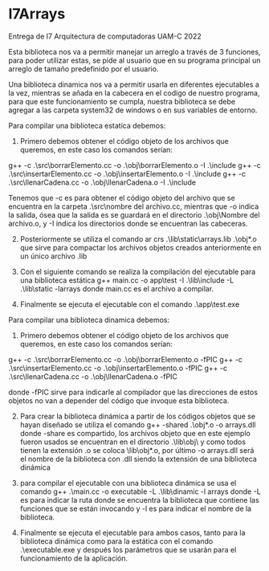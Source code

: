 # I7Arrays
Entrega de I7 Arquitectura de computadoras UAM-C 2022

Esta biblioteca nos va a permitir manejar un arreglo a través de 3 funciones, para poder utilizar estas, se pide al usuario que en su programa principal un arreglo de tamaño predefinido por el usuario. 

Una biblioteca dinamica nos va a permitir usarla en diferentes ejecutables a la vez, mientras se añada en la cabecera en el codigo de nuestro programa, para que este funcionamiento se cumpla, nuestra biblioteca se debe agregar a las carpeta system32 de windows o en sus variables de entorno.

Para compilar una biblioteca estatica debemos:

1.	Primero debemos obtener el código objeto de los archivos que queremos, en este caso los comandos serían: 

g++ -c .\src\borrarElemento.cc -o .\obj\borrarElemento.o -I .\include
g++ -c .\src\insertarElemento.cc -o .\obj\insertarElemento.o -I .\include
g++ -c .\src\llenarCadena.cc -o .\obj\llenarCadena.o -I .\include

Tenemos que -c es para obtener el código objeto del archivo que se encuentra en la carpeta .\src\nombre del archivo.cc, mientras que -o indica la salida, ósea que la salida es se guardará en el directorio .\obj\Nombre del archivo.o, y -I indica los directorios donde se encuentran las cabeceras.

2.	Posteriormente se utiliza el comando ar crs .\lib\static\arrays.lib .\obj\*.o que sirve para compactar los archivos objetos creados anteriormente en un único archivo .lib

3.	Con el siguiente comando se realiza la compilación del ejecutable para una biblioteca estática g++ main.cc -o app\test -I .\lib\include -L .\lib\static -larrays donde main.cc es el archivo a compilar.

4.	Finalmente se ejecuta el ejecutable con el comando .\app\test.exe

Para compilar una biblioteca dinamica debemos:

1.	Primero debemos obtener el código objeto de los archivos que queremos, en este caso los comandos serían: 

g++ -c .\src\borrarElemento.cc -o .\obj\borrarElemento.o -fPIC
g++ -c .\src\insertarElemento.cc -o .\obj\insertarElemento.o -fPIC
g++ -c .\src\llenarCadena.cc -o .\obj\llenarCadena.o -fPIC

donde -fPIC sirve para indicarle al compilador que las direcciones de estos objetos no van a depender del código que invoque esta biblioteca.

2.	Para crear la biblioteca dinámica a partir de los códigos objetos que se hayan diseñado se utiliza el comando g++ -shared .\obj\*.o -o arrays.dll donde -share es compartido, los archivos objeto que en este ejemplo fueron usados se encuentran en el directorio  .\lib\obj\ y como todos tienen la extensión .o se coloca \lib\obj\*.o, por último -o arrays.dll será el nombre de la biblioteca con .dll siendo la extensión de una biblioteca dinámica

3.	para compilar el ejecutable con una biblioteca dinámica se usa el comando g++ .\main.cc -o executable -L .\lib\dinamic -l arrays donde -L es para indicar la ruta donde se encuentra la biblioteca que contiene las funciones que se están invocando y -l es para indicar el nombre de la biblioteca.

4.	Finalmente se ejecuta el ejecutable para ambos casos, tanto para la biblioteca dinámica como para la estática con el comando .\executable.exe y después los parámetros que se usarán para el funcionamiento de la aplicación.

